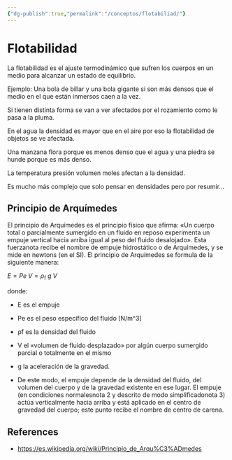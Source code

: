 ```yaml
---
{"dg-publish":true,"permalink":"/conceptos/flotabiliad/"}
---
```



# Flotabilidad

La flotabilidad es el ajuste termodinámico que sufren los cuerpos en un medio para alcanzar un estado de equilibrio.

Ejemplo: Una bola de billar y una bola gigante si son más densos que el medio en el que están inmersos caen a la vez.

Si tienen distinta forma se van a ver afectados por el rozamiento como le pasa a la pluma.

En el agua la densidad es mayor que en el aire por eso la flotabilidad de objetos se ve afectada.

Una manzana flora porque es menos denso que el agua y una piedra se hunde porque es más denso.

La temperatura presión volumen moles afectan a la densidad.

Es mucho más complejo que solo pensar en densidades pero por resumir...

## Principio de Arquímedes
El principio de Arquímedes es el principio físico que afirma: «Un cuerpo total o parcialmente sumergido en un fluido en reposo experimenta un empuje vertical hacia arriba igual al peso del fluido desalojado». Esta fuerzanota recibe el nombre de empuje hidrostático o de Arquímedes, y se mide en newtons (en el SI). El principio de Arquímedes se formula de la siguiente manera: 

$\displaystyle E=Pe\;V=\rho _{\text{f}}\;g\;V\;$

donde:
- E es el empuje
- Pe es el peso específico del fluido [N/m^3]
- ρf es la densidad del fluido
- V el «volumen de fluido desplazado» por algún cuerpo sumergido parcial o totalmente en el mismo
- g la aceleración de la gravedad. 

- De este modo, el empuje depende de la densidad del fluido, del volumen del cuerpo y de la gravedad existente en ese lugar. El empuje (en condiciones normalesnota 2​ y descrito de modo simplificadonota 3​) actúa verticalmente hacia arriba y está aplicado en el centro de gravedad del cuerpo; este punto recibe el nombre de centro de carena. 


## References
- https://es.wikipedia.org/wiki/Principio_de_Arqu%C3%ADmedes